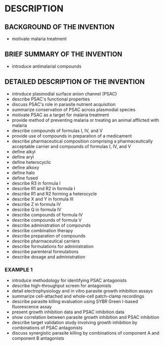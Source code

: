 # DESCRIPTION

## BACKGROUND OF THE INVENTION

- motivate malaria treatment

## BRIEF SUMMARY OF THE INVENTION

- introduce antimalarial compounds

## DETAILED DESCRIPTION OF THE INVENTION

- introduce plasmodial surface anion channel (PSAC)
- describe PSAC's functional properties
- discuss PSAC's role in parasite nutrient acquisition
- summarize conservation of PSAC across plasmodial species
- motivate PSAC as a target for malaria treatment
- provide method of preventing malaria or treating an animal afflicted with malaria
- describe compounds of formulas I, IV, and V
- provide use of compounds in preparation of a medicament
- describe pharmaceutical composition comprising a pharmaceutically acceptable carrier and compounds of formulas I, IV, and V
- define alkyl
- define aryl
- define heterocyclic
- define alkoxy
- define halo
- define fused
- describe R3 in formula I
- describe R1 and R2 in formula I
- describe R1 and R2 forming a heterocycle
- describe X and Y in formula III
- describe Z in formula IV
- describe Q in formula IV
- describe compounds of formula IV
- describe compounds of formula V
- describe administration of compounds
- describe combination therapy
- describe preparation of compounds
- describe pharmaceutical carriers
- describe formulations for administration
- describe parenteral formulations
- describe dosage and administration

### EXAMPLE 1

- introduce methodology for identifying PSAC antagonists
- describe high-throughput screen for antagonists
- detail electrophysiology and in vitro parasite growth inhibition assays
- summarize cell-attached and whole-cell patch-clamp recordings
- describe parasite killing evaluation using SYBR Green I-based fluorescence assay
- present growth inhibition data and PSAC inhibition data
- show correlation between parasite growth inhibition and PSAC inhibition
- describe target validation study involving growth inhibition by combinations of PSAC antagonists
- discuss synergistic parasite killing by combinations of component A and component B antagonists

